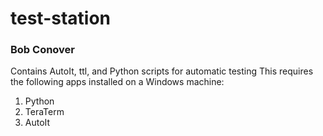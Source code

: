 # test-station
### Bob Conover
Contains AutoIt, ttl, and Python scripts for automatic testing
This requires the following apps installed on a Windows machine:
1) Python
2) TeraTerm
3) AutoIt
